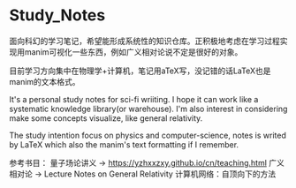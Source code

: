 # Study_Notes
面向科幻的学习笔记，希望能形成系统性的知识仓库。正积极地考虑在学习过程实现用manim可视化一些东西，例如广义相对论说不定是很好的对象。

目前学习方向集中在物理学+计算机，笔记用aTeX写，没记错的话LaTeX也是manim的文本格式。

It's a personal study notes for sci-fi wriiting. I hope it can work like a systematic knowledge library(or warehouse). I'm also interest in considering make some concepts visualize, like general relativity.

The study intention focus on physics and computer-science, notes is writed by LaTeX which also the manim's text formatting if I remember.


参考书目：
量子场论讲义 -> https://yzhxxzxy.github.io/cn/teaching.html
广义相对论 -> Lecture Notes on General Relativity
计算机网络：自顶向下的方法

